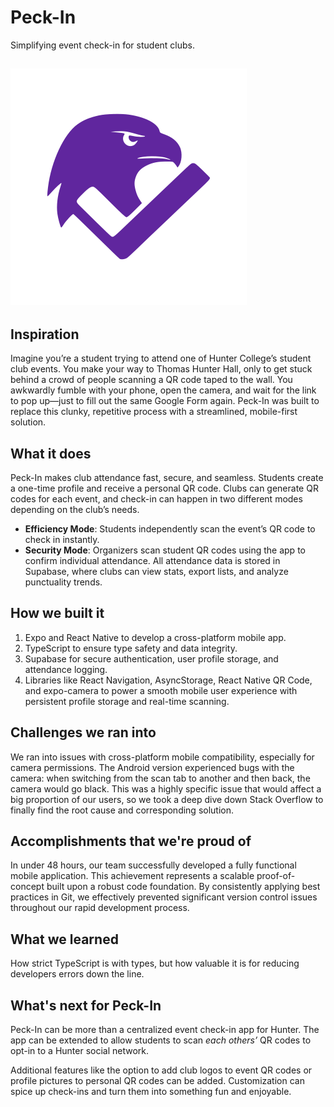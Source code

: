# Peck-In

Simplifying event check-in for student clubs.

![Peck-In Logo](https://github.com/aGreenCat/Peck-In/blob/master/assets/logo.png)
---
## Inspiration
Imagine you’re a student trying to attend one of Hunter College’s student club events. You make your way to Thomas Hunter Hall, only to get stuck behind a crowd of people scanning a QR code taped to the wall. You awkwardly fumble with your phone, open the camera, and wait for the link to pop up—just to fill out the same Google Form again. Peck-In was built to replace this clunky, repetitive process with a streamlined, mobile-first solution.

##  What it does
Peck-In makes club attendance fast, secure, and seamless. Students create a one-time profile and receive a personal QR code. Clubs can generate QR codes for each event, and check-in can happen in two different modes depending on the club’s needs. 
- **Efficiency Mode**: Students independently scan the event’s QR code to check in instantly.
- **Security Mode**: Organizers scan student QR codes using the app to confirm individual attendance.
All attendance data is stored in Supabase, where clubs can view stats, export lists, and analyze punctuality trends.

## How we built it
1. Expo and React Native to develop a cross-platform mobile app.
2. TypeScript to ensure type safety and data integrity.
3. Supabase for secure authentication, user profile storage, and attendance logging.
4. Libraries like React Navigation, AsyncStorage, React Native QR Code, and expo-camera to power a smooth mobile user experience with persistent profile storage and real-time scanning.

## Challenges we ran into

We ran into issues with cross-platform mobile compatibility, especially for camera permissions. The Android version experienced bugs with the camera: when switching from the scan tab to another and then back, the camera would go black. This was a highly specific issue that would affect a big proportion of our users, so we took a deep dive down Stack Overflow to finally find the root cause and corresponding solution.

## Accomplishments that we're proud of

In under 48 hours, our team successfully developed a fully functional mobile application. This achievement represents a scalable proof-of-concept built upon a robust code foundation. By consistently applying best practices in Git, we effectively prevented significant version control issues throughout our rapid development process.

## What we learned

How strict TypeScript is with types, but how valuable it is for reducing developers errors down the line. 

## What's next for Peck-In

Peck-In can be more than a centralized event check-in app for Hunter. The app can be extended to allow students to scan *each others’* QR codes to opt-in to a Hunter social network.

Additional features like the option to add club logos to event QR codes or profile pictures to personal QR codes can be added. Customization can spice up check-ins and turn them into something fun and enjoyable.
